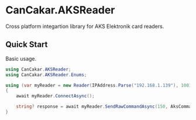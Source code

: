 # CanCakar.AKSReader

Cross platform integartion library for AKS Elektronik card readers.

## Quick Start

Basic usage.

```csharp
using CanCakar.AKSReader;
using CanCakar.AKSReader.Enums;

using (var myReader = new Reader(IPAddress.Parse("192.168.1.139"), 1001)) // or use COM,baudrate overload for serial port
{
    await myReader.ConnectAsync();

    string? response = await myReader.SendRawCommandAsync(150, AksCommand.ReadCard);
}
```
